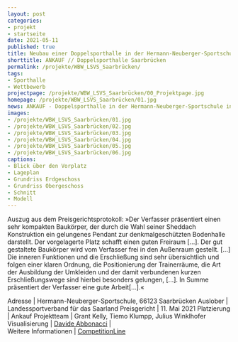 ```yaml
---
layout: post
categories:
- projekt
- startseite
date: 2021-05-11
published: true
title: Neubau einer Doppelsporthalle in der Hermann-Neuberger-Sportschule in Saarbrücken
shorttitle: ANKAUF // Doppelsporthalle Saarbrücken
permalink: /projekte/WBW_LSVS_Saarbrücken/
tags: 
- Sporthalle
- Wettbewerb 
projectpage: /projekte/WBW_LSVS_Saarbrücken/00_Projektpage.jpg
homepage: /projekte/WBW_LSVS_Saarbrücken/01.jpg
news: ANKAUF - Doppelsporthalle in der Hermann-Neuberger-Sportschule in Saarbrücken
images:
- /projekte/WBW_LSVS_Saarbrücken/01.jpg
- /projekte/WBW_LSVS_Saarbrücken/02.jpg
- /projekte/WBW_LSVS_Saarbrücken/03.jpg
- /projekte/WBW_LSVS_Saarbrücken/04.jpg
- /projekte/WBW_LSVS_Saarbrücken/05.jpg
- /projekte/WBW_LSVS_Saarbrücken/06.jpg
captions:
- Blick über den Vorplatz
- Lageplan
- Grundriss Erdgeschoss
- Grundriss Obergeschoss
- Schnitt
- Modell
---
```


Auszug aus dem Preisgerichtsprotokoll: »Der Verfasser präsentiert einen sehr kompakten Baukörper, der durch die Wahl seiner Sheddach Konstruktion ein gelungenes Pendant zur denkmalgeschützten Bodenhalle darstellt. Der vorgelagerte Platz schafft einen guten Freiraum [...]. Der gut gestaltete Baukörper wird vom Verfasser frei in den Außenraum gestellt. [...] Die inneren Funktionen und die Erschließung sind sehr übersichtlich und folgen einer klaren Ordnung, die Positionierung der Trainerräume, die Art der Ausbildung der Umkleiden und der damit verbundenen kurzen Erschließungswege sind hierbei besonders gelungen, [...]. In Summe präsentiert der Verfasser eine gute Arbeit[...].«


Adresse					|	Hermann-Neuberger-Sportschule, 66123 Saarbrücken
Auslober				|	Landessportverband für das Saarland
Preisgericht			|	11. Mai 2021
Platzierung				|	Ankauf
Projektteam				|	Grant Kelly, Tiemo Klumpp, Julius Winklhofer
Visualisierung     	    |	[Davide Abbonacci](http://www.abbonacci.com)
                               |    
Weitere Informationen   |   [CompetitionLine](https://www.competitionline.com/de/news/ergebnisse/wettbewerbsergebnis-sport-und-freizeit-394650.html) 
